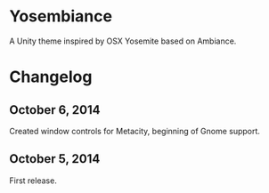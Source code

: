Yosembiance
===========
A Unity theme inspired by OSX Yosemite based on Ambiance.


Changelog
=========

October 6, 2014
----------------------
Created window controls for Metacity, beginning of Gnome support.

October 5, 2014
----------------------
First release.
